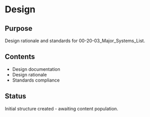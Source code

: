 # Design

## Purpose
Design rationale and standards for 00-20-03_Major_Systems_List.

## Contents
- Design documentation
- Design rationale
- Standards compliance

## Status
Initial structure created - awaiting content population.

